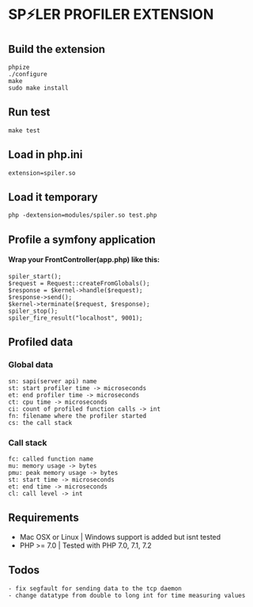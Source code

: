 # SP⚡LER PROFILER EXTENSION

## Build the extension
    phpize
    ./configure
    make
    sudo make install

## Run test
    make test

## Load in php.ini
    extension=spiler.so

## Load it temporary
    php -dextension=modules/spiler.so test.php

## Profile a symfony application
#### Wrap your FrontController(app.php) like this:
    spiler_start();
    $request = Request::createFromGlobals();
    $response = $kernel->handle($request);
    $response->send();
    $kernel->terminate($request, $response);
    spiler_stop();
    spiler_fire_result("localhost", 9001);

## Profiled data
### Global data
    sn: sapi(server api) name
    st: start profiler time -> microseconds
    et: end profiler time -> microseconds
    ct: cpu time -> microseconds
    ci: count of profiled function calls -> int
    fn: filename where the profiler started
    cs: the call stack
### Call stack
    fc: called function name
    mu: memory usage -> bytes
    pmu: peak memory usage -> bytes
    st: start time -> microseconds
    et: end time -> microseconds
    cl: call level -> int
## Requirements
- Mac OSX or Linux | Windows support is added but isnt tested
- PHP >= 7.0 | Tested with PHP 7.0, 7.1, 7.2

## Todos
    - fix segfault for sending data to the tcp daemon
    - change datatype from double to long int for time measuring values
